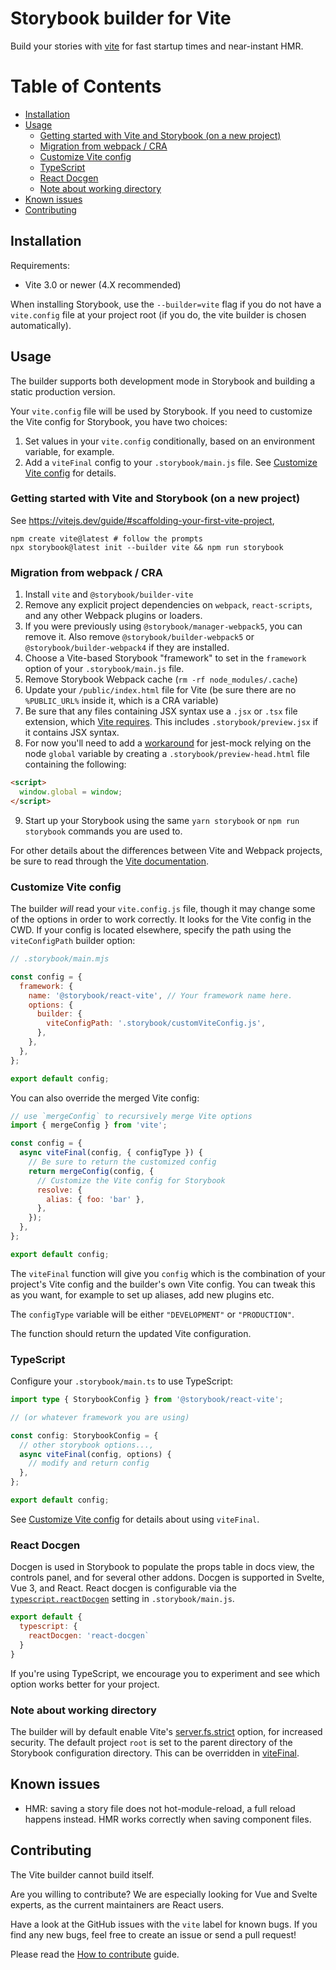 # Storybook builder for Vite <!-- omit in toc -->

Build your stories with [vite](https://vitejs.dev/) for fast startup times and near-instant HMR.

# Table of Contents <!-- omit in toc -->

- [Installation](#installation)
- [Usage](#usage)
  - [Getting started with Vite and Storybook (on a new project)](#getting-started-with-vite-and-storybook-on-a-new-project)
  - [Migration from webpack / CRA](#migration-from-webpack--cra)
  - [Customize Vite config](#customize-vite-config)
  - [TypeScript](#typescript)
  - [React Docgen](#react-docgen)
  - [Note about working directory](#note-about-working-directory)
- [Known issues](#known-issues)
- [Contributing](#contributing)

## Installation

Requirements:

- Vite 3.0 or newer (4.X recommended)

When installing Storybook, use the `--builder=vite` flag if you do not have a `vite.config` file at your project root (if you do, the vite builder is chosen automatically).

## Usage

The builder supports both development mode in Storybook and building a static production version.

Your `vite.config` file will be used by Storybook. If you need to customize the Vite config for Storybook, you have two choices:

1. Set values in your `vite.config` conditionally, based on an environment variable, for example.
2. Add a `viteFinal` config to your `.storybook/main.js` file. See [Customize Vite config](#customize-vite-config) for details.

### Getting started with Vite and Storybook (on a new project)

See https://vitejs.dev/guide/#scaffolding-your-first-vite-project,

```
npm create vite@latest # follow the prompts
npx storybook@latest init --builder vite && npm run storybook
```

### Migration from webpack / CRA

1. Install `vite` and `@storybook/builder-vite`
2. Remove any explicit project dependencies on `webpack`, `react-scripts`, and any other Webpack plugins or loaders.
3. If you were previously using `@storybook/manager-webpack5`, you can remove it. Also remove `@storybook/builder-webpack5` or `@storybook/builder-webpack4` if they are installed.
4. Choose a Vite-based Storybook "framework" to set in the `framework` option of your `.storybook/main.js` file.
5. Remove Storybook Webpack cache (`rm -rf node_modules/.cache`)
6. Update your `/public/index.html` file for Vite (be sure there are no `%PUBLIC_URL%` inside it, which is a CRA variable)
7. Be sure that any files containing JSX syntax use a `.jsx` or `.tsx` file extension, which [Vite requires](https://vitejs.dev/guide/features.html#jsx). This includes `.storybook/preview.jsx` if it contains JSX syntax.
8. For now you'll need to add a [workaround](https://github.com/storybookjs/storybook/issues/18399) for jest-mock relying on the node `global` variable by creating a `.storybook/preview-head.html` file containing the following:

```html
<script>
  window.global = window;
</script>
```

9.  Start up your Storybook using the same `yarn storybook` or `npm run storybook` commands you are used to.

For other details about the differences between Vite and Webpack projects, be sure to read through the [Vite documentation](https://vitejs.dev/).

### Customize Vite config

The builder _will_ read your `vite.config.js` file, though it may change some of the options in order to work correctly.
It looks for the Vite config in the CWD. If your config is located elsewhere, specify the path using the `viteConfigPath` builder option:

```javascript
// .storybook/main.mjs

const config = {
  framework: {
    name: '@storybook/react-vite', // Your framework name here.
    options: {
      builder: {
        viteConfigPath: '.storybook/customViteConfig.js',
      },
    },
  },
};

export default config;
```

You can also override the merged Vite config:

```javascript
// use `mergeConfig` to recursively merge Vite options
import { mergeConfig } from 'vite';

const config = {
  async viteFinal(config, { configType }) {
    // Be sure to return the customized config
    return mergeConfig(config, {
      // Customize the Vite config for Storybook
      resolve: {
        alias: { foo: 'bar' },
      },
    });
  },
};

export default config;
```

The `viteFinal` function will give you `config` which is the combination of your project's Vite config and the builder's own Vite config.
You can tweak this as you want, for example to set up aliases, add new plugins etc.

The `configType` variable will be either `"DEVELOPMENT"` or `"PRODUCTION"`.

The function should return the updated Vite configuration.

### TypeScript

Configure your `.storybook/main.ts` to use TypeScript:

```typescript
import type { StorybookConfig } from '@storybook/react-vite';

// (or whatever framework you are using)

const config: StorybookConfig = {
  // other storybook options...,
  async viteFinal(config, options) {
    // modify and return config
  },
};

export default config;
```

See [Customize Vite config](#customize-vite-config) for details about using `viteFinal`.

### React Docgen

Docgen is used in Storybook to populate the props table in docs view, the controls panel, and for several other addons. Docgen is supported in Svelte, Vue 3, and React. React docgen is configurable via the [`typescript.reactDocgen`](https://storybook.js.org/docs/api/main-config-typescript#reactdocgen) setting in `.storybook/main.js`.

```javascript
export default {
  typescript: {
    reactDocgen: 'react-docgen`
  }
}
```

If you're using TypeScript, we encourage you to experiment and see which option works better for your project.

### Note about working directory

The builder will by default enable Vite's [server.fs.strict](https://vitejs.dev/config/#server-fs-strict)
option, for increased security. The default project `root` is set to the parent directory of the
Storybook configuration directory. This can be overridden in [viteFinal](https://storybook.js.org/docs/api/main-config-vite-final).

## Known issues

- HMR: saving a story file does not hot-module-reload, a full reload happens instead. HMR works correctly when saving component files.

## Contributing

The Vite builder cannot build itself.

Are you willing to contribute? We are especially looking for Vue and Svelte experts, as the current maintainers are React users.

Have a look at the GitHub issues with the `vite` label for known bugs. If you find any new bugs,
feel free to create an issue or send a pull request!

Please read the [How to contribute](/CONTRIBUTING.md) guide.
